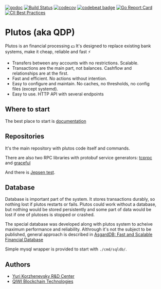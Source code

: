 [![godoc](https://godoc.org/github.com/qiwitech/qdp?status.svg)](https://godoc.org/github.com/qiwitech/qdp)
[![Build Status](https://travis-ci.org/qiwitech/qdp.svg?branch=master)](https://travis-ci.org/qiwitech/qdp/builds)
[![codecov](https://codecov.io/gh/qiwitech/qdp/branch/master/graph/badge.svg)](https://codecov.io/gh/qiwitech/qdp)
[![codebeat badge](https://codebeat.co/badges/1812545a-2f5c-4f43-98a3-31a26d0bfc38)](https://codebeat.co/projects/github-com-qiwitech-qdp-master)
[![Go Report Card](https://goreportcard.com/badge/github.com/qiwitech/qdp)](https://goreportcard.com/report/github.com/qiwitech/qdp)
[![CII Best Practices](https://bestpractices.coreinfrastructure.org/projects/2567/badge)](https://bestpractices.coreinfrastructure.org/projects/2567)


# Plutos (aka QDP)

Plutos is an financial processing 💵 It's designed to replace existing bank systems, make it cheap, reliable and fast ⚡

* Transfers between any accounts with no restrictions. Scalable.
* Transactions are the main part, not balances. Cashflow and relationships are at the first.
* Fast and efficient. No actions without intention.
* Easy to configure and maintain. No caches, no thresholds, no config files (except systemd).
* Easy to use. HTTP API with several endpoints

## Where to start

The best place to start is [documentation](./docs/index.md)

## Repositories

It's the main repository with plutos code itself and commands.

There are also two RPC libraries with protobuf service generators: [tcprpc](https://github.com/qiwitech/tcprpc) and [graceful](https://github.com/qiwitech/graceful)

And there is [Jepsen test](https://github.com/qiwitech/qdp-jepsen).

## Database

Database is important part of the system. It stores transactions durably, so nothing lost if plutos restarts or fails.
Plutos could work without a database, but nothing would be stored persistently and some part of data would be lost if one of plutoses is stopped or crashed.

The special database was developed along with plutos system to acheive maximum performance and reliability.
Althrough it's not the subject to be published, general approach is described in [AsgardDB: Fast and Scalable Financial Database](https://www.researchgate.net/publication/326816360_AsgardDB_Fast_and_Scalable_Financial_Database)

Simple mysql wrapper is provided to start with `./cmd/sqldb/`.

## Authors

* [Yuri Korzhenevsky R&D Center](https://www.rnd.center)
* [QIWI Blockchain Technologies](https://qiwi.tech)
